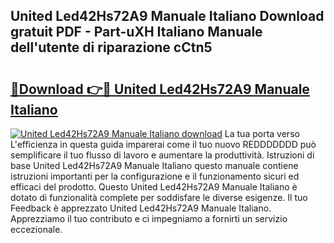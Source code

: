 ## United Led42Hs72A9 Manuale Italiano Download gratuit PDF - Part-uXH Italiano Manuale dell'utente di riparazione cCtn5

# <h2><a href="http://dffys8r.blite.top/?on=United+Led42Hs72A9+Manuale+Italiano">🔗Download 👉🔴 United Led42Hs72A9 Manuale Italiano</a></h2>

[![United Led42Hs72A9 Manuale Italiano download](https://i.imgur.com/lujVjoI.png)](http://dffys8r.blite.top/?on=United+Led42Hs72A9+Manuale+Italiano)
La tua porta verso L'efficienza in questa guida imparerai come il tuo nuovo REDDDDDDD può semplificare il tuo flusso di lavoro e aumentare la produttività. Istruzioni di base United Led42Hs72A9 Manuale Italiano questo manuale contiene istruzioni importanti per la configurazione e il funzionamento sicuri ed efficaci del prodotto. Questo United Led42Hs72A9 Manuale Italiano è dotato di funzionalità complete per soddisfare le diverse esigenze. Il tuo Feedback è apprezzato United Led42Hs72A9 Manuale Italiano. Apprezziamo il tuo contributo e ci impegniamo a fornirti un servizio eccezionale.
